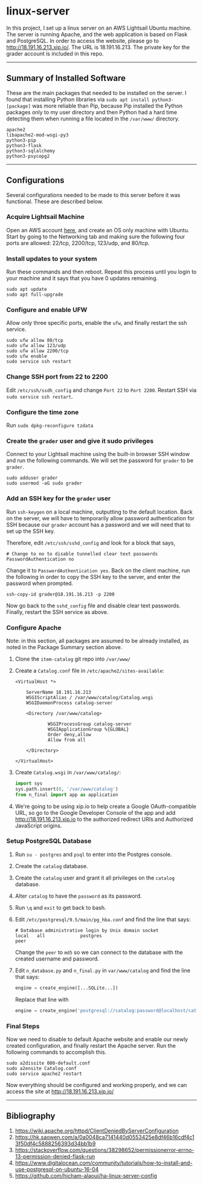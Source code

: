 # linux-server #
In this project, I set up a linux server on an AWS Lightsail Ubuntu machine. The server is running Apache, and the web application is based on Flask and PostgreSQL. In order to access the website, please go to http://18.191.16.213.xip.io/. The URL is 18.191.16.213. The private key for the grader account is included in this repo.

----
## Summary of Installed Software ##
These are the main packages that needed to be installed on the server. I found that installing Python libraries via `sudo apt install python3-[package]` was more reliable than Pip, because Pip installed the Python packages only to my user directory and then Python had a hard time detecting them when running a file located in the `/var/www/` directory.
```
apache2
libapache2-mod-wsgi-py3
python3-pip
python3-flask
python3-sqlalchemy
python3-psycopg2
```
---------------
## Configurations
Several configurations needed to be made to this server before it was functional. These are described below.

### Acquire Lightsail Machine
Open an AWS account [here](aws.amazon.com), and create an OS only machine with Ubuntu. Start by going to the Networking tab and making sure the following four ports are allowed: 22/tcp, 2200/tcp, 123/udp, and 80/tcp.


### Install updates to your system
Run these commands and then reboot. Repeat this process until you login to your machine and it says that you have 0 updates remaining.

```
sudo apt update
sudo apt full-upgrade
```


### Configure and enable UFW
Allow only three specific ports, enable the `ufw`, and finally restart the ssh service.

```
sudo ufw allow 80/tcp
sudo ufw allow 123/udp
sudo ufw allow 2200/tcp
sudo ufw enable
sudo service ssh restart
```


### Change SSH port from 22 to 2200
Edit `/etc/ssh/ssdh_config` and change `Port 22` to `Port 2200`. Restart SSH via `sudo service ssh restart`.


### Configure the time zone
Run `sudo dpkg-reconfigure tzdata`


### Create the `grader` user and give it sudo privileges
Connect to your Lightsail machine using the built-in browser SSH window and run the following commands. We will set the password for `grader` to be `grader`.

```
sudo adduser grader
sudo usermod -aG sudo grader
```


### Add an SSH key for the `grader` user
Run `ssh-keygen` on a local machine, outputting to the default location. Back on the server, we will have to temporarily allow password authentication for SSH because our `grader` account has a password and we will need that to set up the SSH key.

Therefore, edit `/etc/ssh/sshd_config` and look for a block that says,
```
# Change to no to disable tunnelled clear text passwords
PasswordAuthentication no
``` 

Change it to `PasswordAuthentication yes`. Back on the client machine, run the following in order to copy the SSH key to the server, and enter the password when prompted.
```
ssh-copy-id grader@18.191.16.213 -p 2200
```

Now go back to the `sshd_config` file and disable clear text passwords. Finally, restart the SSH service as above.


### Configure Apache
Note: in this section, all packages are assumed to be already installed, as noted in the Package Summary section above.

1. Clone the `item-catalog` git repo into `/var/www/`
2. Create a `Catalog.conf` file in `/etc/apache2/sites-available`:

    ```apacheconf
    <VirtualHost *>

        ServerName 18.191.16.213
        WSGIScriptAlias / /var/www/catalog/Catalog.wsgi
        WSGIDaemonProcess catalog-server

        <Directory /var/www/catalog>

                WSGIProcessGroup catalog-server
                WSGIApplicationGroup %{GLOBAL}
                Order deny,allow
                Allow from all

        </Directory>

    </VirtualHost>
    ```
3. Create `Catalog.wsgi` in `/var/www/catalog/`:

    ```python
    import sys
    sys.path.insert(0, '/var/www/catalog')
    from n_final import app as application
    ```
 
4. We're going to be using xip.io to help create a Google OAuth-compatible URL, so go to the Google Developer Console of the app and add http://18.191.16.213.xip.io to the authorized redirect URIs and Authorized JavaScript origins.


### Setup PostgreSQL Database

1. Run `su - postgres` and `psql` to enter into the Postgres console.
2. Create the `catalog` database.
3. Create the `catalog` user and grant it all privileges on the `catalog` database.
4. Alter `catalog` to have the `password` as its password.
5. Run `\q` and `exit` to get back to bash.
6. Edit `/etc/postgresql/9.5/main/pg_hba.conf` and find the line that says:

    ```
    # Database administrative login by Unix domain socket
    local   all             postgres                                peer
    ```

    Change the `peer` to `md5` so we can connect to the database with the created username and password.

7. Edit `n_database.py` and `n_final.py` in `var/www/catalog` and find the line that says:

    ```python
    engine = create_engine([...SQLite...])
    ```

    Replace that line with 
    
    ```python
    engine = create_engine('postgresql://catalog:password@localhost/catalog')
    ```

### Final Steps
Now we need to disable to default Apache website and enable our newly created configuration, and finally restart the Apache server. Run the following commands to accomplish this.

```
sudo a2dissite 000-default.conf
sudo a2ensite Catalog.conf
sudo service apache2 restart
```

Now everything should be configured and working properly, and we can access the site at http://18.191.16.213.xip.io/


--------
## Bibliography
1. https://wiki.apache.org/httpd/ClientDeniedByServerConfiguration
2. https://hk.saowen.com/a/0a0048ca7141440d0553425e8df46b16cdf4c13f50df4c5888256393d34bb1b9
3. https://stackoverflow.com/questions/38298652/permissionerror-errno-13-permission-denied-flask-run
4. https://www.digitalocean.com/community/tutorials/how-to-install-and-use-postgresql-on-ubuntu-16-04
5. https://github.com/hicham-alaoui/ha-linux-server-config